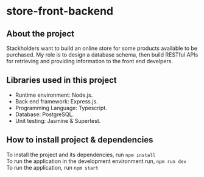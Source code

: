 # store-front-backend 

## About the project

Stackholders want to build an online store for some products available to be purchased. My role is to design a database schema, then build RESTful APIs for retrieving and providing information to the front end develpers.

## Libraries used in this project

* Runtime environment: Node.js.
* Back end framework: Express.js.
* Programming Language: Typescript.
* Database: PostgreSQL.
* Unit testing: Jasmine & Supertest.

## How to install project & dependencies

  To install the project and its dependencies, run `npm install`
  <br> To run the application in the development environment run, `npm run dev`
  <br> To run the application, run `npm start`
  <br> 
